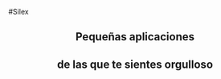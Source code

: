 #Silex
<center class="vcenter">
<h2 class="incremental">Pequeñas aplicaciones</h2>
<h2 class="incremental">de las que te sientes orgulloso</h2>
</center>


